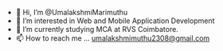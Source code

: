 - 👋 Hi, I’m @UmalakshmiMarimuthu
- 👀 I’m interested in Web and Mobile Application Development
- 🌱 I’m currently studying MCA at RVS Coimbatore.
- 📫 How to reach me ...
   umalakshmimuthu2308@gmail.com
<!---
Umalakshmimuthu/Umalakshmimuthu is a ✨ special ✨ repository because its `README.md` (this file) appears on your GitHub profile.
You can click the Preview link to take a look at your changes.
--->

